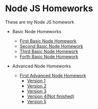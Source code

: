# Node JS Homeworks

These are my Node JS homework

- Basic Node Homeworks

  - [First Basic Node Homework](/Basic_Node_Homeworks/Node_1_homework-filesystem/)
  - [Second Basic Node Homework](/Basic_Node_Homeworks/Node_2_homework_events/)
  - [Third Basic Node Homework](/Basic_Node_Homeworks/Node_3_homework_server/)
  - [Forth Basic Node Homework](/Basic_Node_Homeworks/Node_4_homework_empress/)

- Advanced Node Homeworks

  - [First Advanced Node Homework](/Advanced_Node_Homeworks/Node_Zoo_homework/)
    - [Version 1](/Advanced_Node_Homeworks/Node_Zoo_homework/V1/)
    - [Version 2](/Advanced_Node_Homeworks/Node_Zoo_homework/V2/)
    - [Version 3](/Advanced_Node_Homeworks/Node_Zoo_homework/V3/)
    - [Version 4(Not finished)](/Advanced_Node_Homeworks/Node_Zoo_homework/V4/)
    - [Version 5](/Advanced_Node_Homeworks/Node_Zoo_homework/V5/)
